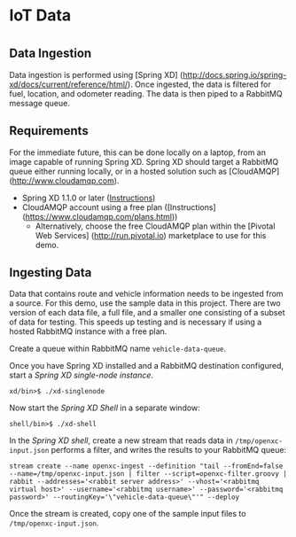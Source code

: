 # IoT Data 
# 
## Data Ingestion
Data ingestion is performed using [Spring XD]
(http://docs.spring.io/spring-xd/docs/current/reference/html/).  Once ingested, the data is filtered for fuel, location, and odometer reading.  The data is then piped to a RabbitMQ message queue.

## Requirements
For the immediate future, this can be done locally on a laptop, from an image capable of running Spring XD.  Spring XD should target a RabbitMQ queue either running locally, or in a hosted solution such as [CloudAMQP] (http://www.cloudamqp.com).  

* Spring XD 1.1.0 or later ([Instructions](https://github.com/SpringSource/spring-xd/wiki/Getting-Started))
* CloudAMQP account using a free plan ([Instructions] (https://www.cloudamqp.com/plans.html))
  * Alternatively, choose the free CloudAMQP plan within the [Pivotal Web Services] (http://run.pivotal.io) marketplace to use for this demo.

## Ingesting Data
Data that contains route and vehicle information needs to be ingested from a source.  For this demo, use the sample data in this project.  There are two version of each data file, a full file, and a smaller one consisting of a subset of data for testing.  This speeds up testing and is necessary if using a hosted RabbitMQ instance with a free plan. 

Create a queue within RabbitMQ name `vehicle-data-queue`.

Once you have Spring XD installed and a RabbitMQ destination configured, start a *Spring XD single-node instance*.

	xd/bin>$ ./xd-singlenode

Now start the *Spring XD Shell* in a separate window:

	shell/bin>$ ./xd-shell
	
In the *Spring XD shell*, create a new stream that reads data in `/tmp/openxc-input.json` performs a filter, and writes the results to your RabbitMQ queue:

	stream create --name openxc-ingest --definition "tail --fromEnd=false --name=/tmp/openxc-input.json | filter --script=openxc-filter.groovy | rabbit --addresses='<rabbit server address>' --vhost='<rabbitmq virtual host>' --username='<rabbitmq username>' --password='<rabbitmq password>' --routingKey='\"vehicle-data-queue\"'" --deploy
  
Once the stream is created, copy one of the sample input files to `/tmp/openxc-input.json`.
